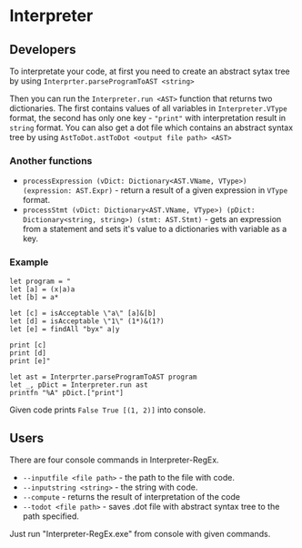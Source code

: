 # Interpreter
## Developers

To interpretate your code, at first you need to create an abstract sytax tree by using `Interprter.parseProgramToAST <string>`

Then you can run the `Interpreter.run <AST>` function that returns two dictionaries. The first contains values of all variables in `Interpreter.VType` format, the second has only one key - `"print"` with interpretation result in `string` format.
You can also get a dot file which contains an abstract syntax tree by using `AstToDot.astToDot <output file path> <AST>`

### Another functions

* `processExpression (vDict: Dictionary<AST.VName, VType>) (expression: AST.Expr)` - return a result of a given expression in `VType` format.
* `processStmt (vDict: Dictionary<AST.VName, VType>) (pDict: Dictionary<string, string>) (stmt: AST.Stmt)` - gets an expression from a statement and sets it's value to a dictionaries with variable as a key.

### Example

``` f#
let program = "
let [a] = (x|a)a
let [b] = a*

let [c] = isAcceptable \"a\" [a]&[b]
let [d] = isAcceptable \"1\" (1*)&(1?)
let [e] = findAll "byx" a|y

print [c]
print [d]
print [e]"

let ast = Interprter.parseProgramToAST program
let _, pDict = Interpreter.run ast
printfn "%A" pDict.["print"]
```

Given code prints
    ```
    False
    True
    [(1, 2)]
    ```
into console.

## Users

There are four console commands in Interpreter-RegEx.

* `--inputfile <file path>` - the path to the file with code.
* `--inputstring <string>` - the string with code.
* `--compute` - returns the result of interpretation of the code
* `--todot <file path>` - saves .dot file with abstract syntax tree to the path specified.
	
Just run "Interpreter-RegEx.exe" from console with given commands.